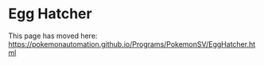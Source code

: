 # Egg Hatcher

This page has moved here: https://pokemonautomation.github.io/Programs/PokemonSV/EggHatcher.html

